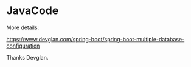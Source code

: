 # JavaCode


More details:

https://www.devglan.com/spring-boot/spring-boot-multiple-database-configuration

Thanks Devglan.
